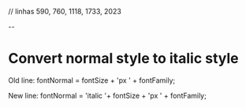 
// linhas 590, 760, 1118, 1733, 2023

--

# Convert normal style to italic style


Old line: fontNormal = fontSize + 'px ' + fontFamily;

New line: fontNormal = 'italic '+ fontSize + 'px ' + fontFamily;
